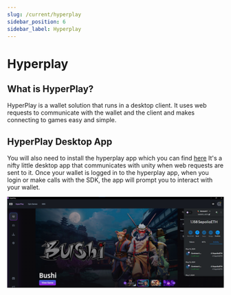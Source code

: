 ```yaml
---
slug: /current/hyperplay
sidebar_position: 6
sidebar_label: Hyperplay
---
```


# Hyperplay

## What is HyperPlay?

HyperPlay is a wallet solution that runs in a desktop client. It uses web requests to communicate with the wallet and the client and makes connecting to games easy and simple.

## HyperPlay Desktop App

You will also need to install the hyperplay app which you can find [here](https://www.hyperplay.xyz/downloads) It's a nifty little desktop app that communicates with unity when web requests are sent to it. Once your wallet is logged in to the hyperplay app, when you login or make calls with the SDK, the app will prompt you to interact with your wallet.

![](assets/wallets/hyperplay/hyperplay-app.png)
